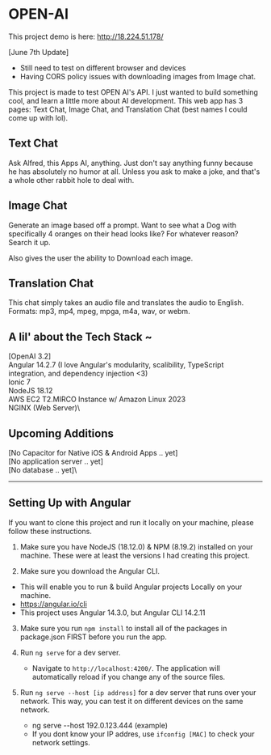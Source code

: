 # OPEN-AI
This project demo is here: http://18.224.51.178/

[June 7th Update]
* Still need to test on different browser and devices
* Having CORS policy issues with downloading images from Image chat.

This project is made to test OPEN AI's API. I just wanted to build something cool, and learn a little more about AI development. This web app has 3 pages: Text Chat, Image Chat, and Translation Chat (best names I could come up with lol).

## Text Chat
Ask Alfred, this Apps AI, anything. Just don't say anything funny because he has absolutely no humor at all. Unless you ask to make a joke, and that's a whole other rabbit hole to deal with.

## Image Chat
Generate an image based off a prompt. Want to see what a Dog with specifically 4 oranges on their head looks like? For whatever reason? Search it up.

Also gives the user the ability to Download each image.

## Translation Chat
This chat simply takes an audio file and translates the audio to English.
Formats: mp3, mp4, mpeg, mpga, m4a, wav, or webm.

## A lil' about the Tech Stack ~
[OpenAI 3.2]\
Angular 14.2.7 (I love Angular's modularity, scalibility, TypeScript integration, and dependency injection <3)\
Ionic 7\
NodeJS 18.12\
AWS EC2 T2.MIRCO Instance w/ Amazon Linux 2023\
NGINX (Web Server)\

## Upcoming Additions
[No Capacitor for Native iOS & Android Apps .. yet]\
[No application server .. yet]\
[No database .. yet]\

------------

## Setting Up with Angular

If you want to clone this project and run it locally on your machine, please follow these instructions.

1) Make sure you have NodeJS (18.12.0) & NPM (8.19.2) installed on your machine. These were at least the versions I had creating this project.

2) Make sure you download the Angular CLI.
* This will enable you to run & build Angular projects Locally on your machine.
* https://angular.io/cli
* This project uses Angular 14.3.0, but Angular CLI 14.2.11

3) Make sure you run `npm install` to install all of the packages in package.json FIRST before you run the app.

4) Run `ng serve` for a dev server. 
    * Navigate to `http://localhost:4200/`. The application will automatically reload if you change any of the source files.

5) Run `ng serve --host [ip address]` for a dev server that runs over your network. This way, you can test it on different devices on the same network.
    * ng serve --host 192.0.123.444 (example)
    * If you dont know your IP addres, use `ifconfig [MAC]` to check your network settings.


